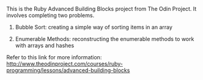 This is the Ruby Advanced Building Blocks project from The Odin Project. It involves completing two problems.

1. Bubble Sort: creating a simple way of sorting items in an array 

2. Enumerable Methods: reconstructing the enumerable methods to work with arrays and hashes


Refer to this link for more information: http://www.theodinproject.com/courses/ruby-programming/lessons/advanced-building-blocks

